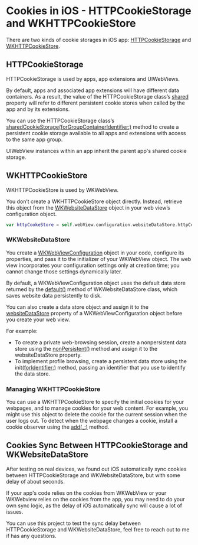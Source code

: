 # Cookies in iOS -  HTTPCookieStorage and WKHTTPCookieStore

There are two kinds of cookie storages in iOS app: [HTTPCookieStorage](https://developer.apple.com/documentation/foundation/httpcookiestorage) and [WKHTTPCookieStore](https://developer.apple.com/documentation/webkit/wkhttpcookiestore).

## HTTPCookieStorage

HTTPCookieStorage is used by apps, app extensions and UIWebViews. 

By default, apps and associated app extensions will have different data containers. As a result, the value of the HTTPCookieStorage class’s [shared](https://developer.apple.com/documentation/foundation/httpcookiestorage/1416095-shared) property will refer to different persistent cookie stores when called by the app and by its extensions.

You can use the HTTPCookieStorage class’s [sharedCookieStorage(forGroupContainerIdentifier:)](https://developer.apple.com/documentation/foundation/httpcookiestorage/1411361-sharedcookiestorage) method to create a persistent cookie storage available to all apps and extensions with access to the same app group.

UIWebView instances within an app inherit the parent app's shared cookie storage.


## WKHTTPCookieStore

WKHTTPCookieStore is used by WKWebView.

You don’t create a WKHTTPCookieStore object directly. Instead, retrieve this object from the [WKWebsiteDataStore](https://developer.apple.com/documentation/webkit/wkwebsitedatastore) object in your web view’s configuration object.

```swift
var httpCookeStore = self.webView.configuration.websiteDataStore.httpCookieStore
```

### WKWebsiteDataStore

You create a [WKWebViewConfiguration](https://developer.apple.com/documentation/webkit/wkwebviewconfiguration) object in your code, configure its properties, and pass it to the initializer of your WKWebView object. The web view incorporates your configuration settings only at creation time; you cannot change those settings dynamically later.

By default, a WKWebViewConfiguration object uses the default data store returned by the [default()](https://developer.apple.com/documentation/webkit/wkwebsitedatastore/1532937-default) method of WKWebsiteDataStore class, which saves website data persistently to disk.

You can also create a data store object and assign it to the [websiteDataStore](https://developer.apple.com/documentation/webkit/wkwebviewconfiguration/1395661-websitedatastore) property of a WKWebViewConfiguration object before you create your web view.

For example: 
* To create a private web-browsing session, create a nonpersistent data store using the [nonPersistent()](https://developer.apple.com/documentation/webkit/wkwebsitedatastore/1532934-nonpersistent) method and assign it to the websiteDataStore property. 
* To implement profile browsing, create a persistent data store using the init[(forIdentifier:)](https://developer.apple.com/documentation/webkit/wkwebsitedatastore/4183560-init) method, passing an identifier that you use to identify the data store.


### Managing WKHTTPCookieStore

You can use a WKHTTPCookieStore to specify the initial cookies for your webpages, and to manage cookies for your web content. For example, you might use this object to delete the cookie for the current session when the user logs out. To detect when the webpage changes a cookie, install a cookie observer using the [add(_:\)](https://developer.apple.com/documentation/webkit/wkhttpcookiestore/2882010-add) method.

## Cookies Sync Between HTTPCookieStorage and WKWebsiteDataStore

After testing on real devices, we found out iOS automatically sync cookies between HTTPCookieStorage and WKWebsiteDataStore, but with some delay of about seconds.

If your app's code relies on the cookies from WKWebView or your WKWebview relies on the cookies from the app, you may need to do your own sync logic, as the delay of iOS automatically sync will cause a lot of issues. 

You can use this project to test the sync delay between HTTPCookieStorage and WKWebsiteDataStore, feel free to reach out to me if has any questions.